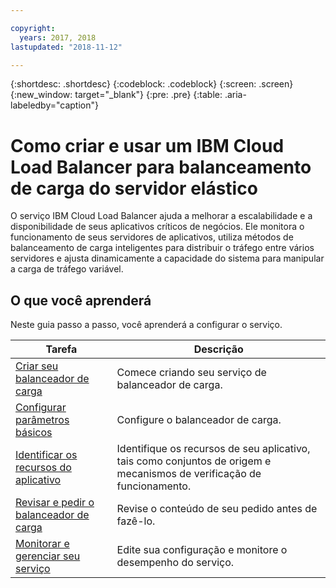 ```yaml
---

copyright:
  years: 2017, 2018
lastupdated: "2018-11-12"

---
```


{:shortdesc: .shortdesc}
{:codeblock: .codeblock}
{:screen: .screen}
{:new_window: target="_blank"}
{:pre: .pre}
{:table: .aria-labeledby="caption"}

# Como criar e usar um IBM Cloud Load Balancer para balanceamento de carga do servidor elástico
O serviço IBM Cloud Load Balancer ajuda a melhorar a escalabilidade e a disponibilidade de seus aplicativos críticos de negócios. Ele monitora o funcionamento de seus servidores de aplicativos, utiliza métodos de balanceamento de carga inteligentes para distribuir o tráfego entre vários servidores e ajusta dinamicamente a capacidade do sistema para manipular a carga de tráfego variável. 

## O que você aprenderá

Neste guia passo a passo, você aprenderá a configurar o serviço.   


Tarefa  | Descrição
------------- | -------------
[Criar seu balanceador de carga](create-load-balancer.html) | Comece criando seu serviço de balanceador de carga.
[Configurar parâmetros básicos](begin-lb-config.html) | Configure o balanceador de carga.
[Identificar os recursos do aplicativo](identify-app-resources.html) | Identifique os recursos de seu aplicativo, tais como conjuntos de origem e mecanismos de verificação de funcionamento.
[Revisar e pedir o balanceador de carga](order-lb.html) | Revise o conteúdo de seu pedido antes de fazê-lo.
[Monitorar e gerenciar seu serviço](managing-lb.html) | Edite sua configuração e monitore o desempenho do serviço.
